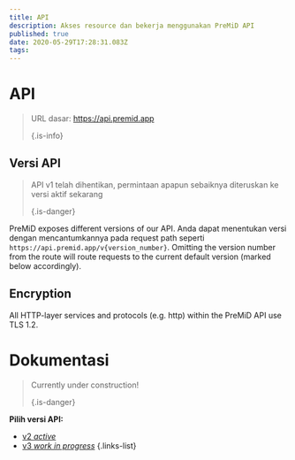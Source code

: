 ```yaml
---
title: API
description: Akses resource dan bekerja menggunakan PreMiD API
published: true
date: 2020-05-29T17:28:31.083Z
tags:
---
```


# API

> URL dasar: https://api.premid.app 
> 
> {.is-info}

## Versi API
> API v1 telah dihentikan, permintaan apapun sebaiknya diteruskan ke versi aktif sekarang 
> 
> {.is-danger}

PreMiD exposes different versions of our API. Anda dapat menentukan versi dengan mencantumkannya pada request path seperti `https://api.premid.app/v{version_number}`. Omitting the version number from the route will route requests to the current default version (marked below accordingly).

## Encryption

All HTTP-layer services and protocols (e.g. http) within the PreMiD API use TLS 1.2.

# Dokumentasi
> Currently under construction! 
> 
> {.is-danger}

**Pilih versi API:**
- [v2 *active*](/dev/api/v2)
- [v3 *work in progress*](/dev/api/v3)
{.links-list}